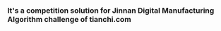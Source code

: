 ### It's a competition solution for Jinnan Digital Manufacturing Algorithm challenge of tianchi.com
